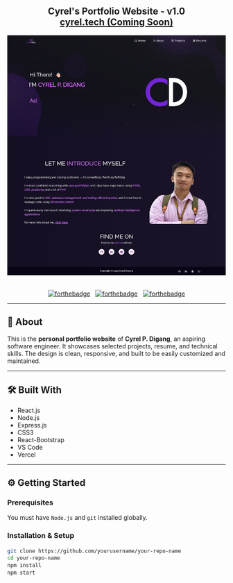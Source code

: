 <h2 align="center">
  Cyrel's Portfolio Website - v1.0<br/>
  <a href="#">cyrel.tech (Coming Soon)</a>
</h2>

<div align="center">
  <img alt="Demo" src="./Images/rd.png" />
</div>

<br/>

<div align="center">

[![forthebadge](https://forthebadge.com/images/badges/built-with-love.svg)](https://forthebadge.com) &nbsp;
[![forthebadge](https://forthebadge.com/images/badges/made-with-javascript.svg)](https://forthebadge.com) &nbsp;
[![forthebadge](https://forthebadge.com/images/badges/open-source.svg)](https://forthebadge.com)

</div>

---

## 🚀 About

This is the **personal portfolio website** of **Cyrel P. Digang**, an aspiring software engineer. It showcases selected projects, resume, and technical skills. The design is clean, responsive, and built to be easily customized and maintained.

---

## 🛠 Built With

- React.js  
- Node.js  
- Express.js  
- CSS3  
- React-Bootstrap  
- VS Code  
- Vercel

---

## ⚙️ Getting Started

### Prerequisites

You must have `Node.js` and `git` installed globally.

### Installation & Setup

```bash
git clone https://github.com/yourusername/your-repo-name
cd your-repo-name
npm install
npm start
